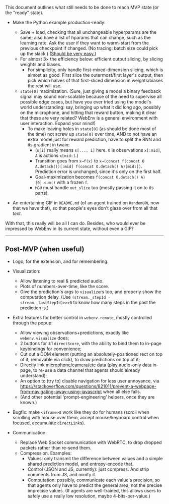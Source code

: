 This document outlines what still needs to be done to reach MVP state (or the "ready" state).

- Make the Python example production-ready:
    - Save + load, checking that all unchangeable hyperparams are the same; also have a list of hparams that can change, such as the learning rate. Ask the user if they want to warm-start from the previous checkpoint if changed. (No tracing: batch size could pick up the slack.) ([Should be very easy.](https://pytorch.org/tutorials/beginner/saving_loading_models.html))
    - For almost 3× the efficiency below: efficient output slicing, by slicing weights and biases.
        - For simplicity, only handle first-mixed-dimension slicing, which is almost as good. First slice the outermost/first layer's output, then pick which halves of that first-sliced dimension in weights/biases the rest will use.
    - `state[0]` maximization. (Sure, just giving a model a binary feedback signal may sound non-scalable because of the need to supervise all possible edge cases, but have you ever tried using the model's world understanding: say, bringing up what it did long ago, possibly on the microphone, and hitting that reward button, making it clear that these are very related? WebEnv is a general environment with user interaction. Expand your mind!)
        - To make leaving holes in `state[0]` (as should be done most of the time) not screw up `state[0]` over time, AND to not have an extra model just for reward prediction, have to split the RNN and its gradient in twain:
            - (`s[i]` really means `s[..., i]` here. `O` is observations `x[:mid]`, `A` is actions `x[mid:]`.)
            - Transition goes from `x→f(x)` to `x→(concat f(concat O A.detach())[:mid] f(concat O.detach() A)[mid:])`. Prediction error is unchanged, since it's only on the first half.
            - Goal-maximization becomes `f(concat O.detach() A)[0].sum()` with a frozen `f`.
            - `MGU` must handle `out_slice` too (mostly passing it on to its parts).

- An entertaining GIF in `README.md` (of an agent trained on `RandomURL` now that we have that), so that people's eyes don't glaze over from all that *text*.

With that, this really will be all I can do. Besides, who would ever be impressed by WebEnv in its current state, without even a GIF?

---

## Post-MVP (when useful)

- Logo, for the extension, and for remembering.

- Visualization:
    - Allow listening to real & predicted audio.
    - Plots of numbers-over-time, like the score.
    - Give the prediction's args to `visualize`rs too, and properly show the computation delay. (Use `(stream._stepId - stream._lastStepId)>>>0` to know how many steps in the past the prediction is.)

- Extra features for better control in `webenv.remote`, mostly controlled through the popup:
    - Allow viewing observations+predictions, exactly like `webenv.visualize` does;
    - 2 buttons for ±1 `directScore`, with the ability to bind them to in-page keybindings for convenience;
    - Cut out a DOM element (putting an absolutely-positioned rect on top of it, removable via click), to draw predictions on top of it;
    - Directly link [microphone/camera/etc](https://developer.mozilla.org/en-US/docs/Web/API/Media_Streams_API) data (play audio-only data in-page, to re-use a data channel that agents should already understand);
    - An option to (try to) disable navigation for less user annoyance, via https://stackoverflow.com/questions/821011/prevent-a-webpage-from-navigating-away-using-javascript when all else fails.
    - (And other potential 'prompt-engineering' helpers, once they are known.)

- Bugfix: make `<iframe>`s work like they do for humans (scroll when scrolling with mouse over them, accept mouse/keyboard control when focused, accumulate `directLink`s).

- Communication:
    - Replace Web Socket communication with WebRTC, to drop dropped packets rather than re-send them.
    - Compression. Examples:
        - Values: only transmit the difference between values and a simple shared prediction model, and entropy-encode that.
        - Control (JSON and JS, currently): just compress. And strip comments from JS, and minify it.
        - Computation: possibly, communicate each value's precision, so that agents only have to predict the general area, not the precise imprecise values. (If agents are well-trained, this allows users to safely use a really low resolution, maybe 4-bits-per-value.)